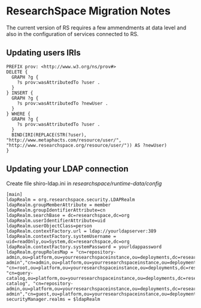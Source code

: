# ResearchSpace Migration Notes

The current version of RS requires a few ammendments at data level and also in the configuration of services connected to RS.

## Updating users IRIs 
```
PREFIX prov: <http://www.w3.org/ns/prov#>
DELETE {
  GRAPH ?g {
    ?s prov:wasAttributedTo ?user .
  }
} INSERT {
  GRAPH ?g {
    ?s prov:wasAttributedTo ?newUser .
  }
} WHERE {
  GRAPH ?g {
    ?s prov:wasAttributedTo ?user .
  }
  BIND(IRI(REPLACE(STR(?user), "http://www.metaphacts.com/resource/user/", "http://www.researchspace.org/resource/user/")) AS ?newUser) 
}
```

## Updating your LDAP connection

Create file shiro-ldap.ini in *researchspace/runtime-data/config*
```
[main]
ldapRealm = org.researchspace.security.LDAPRealm
ldapRealm.groupMemberAttribute = member
ldapRealm.groupIdentifierAttribute=cn
ldapRealm.searchBase = dc=researchspace,dc=org
ldapRealm.userIdentifierAttribute=uid
ldapRealm.userObjectClass=person
ldapRealm.contextFactory.url = ldap://yourldapserver:389
ldapRealm.contextFactory.systemUsername = uid=readOnly,ou=System,dc=researchspace,dc=org
ldapRealm.contextFactory.systemPassword = yourldappassword
ldapRealm.groupRolesMap = "cn=repository-admin,ou=platform,ou=yourresearchspaceinstance,ou=deployments,dc=researchspace,dc=org":"repository-admin","cn=admin,ou=platform,ou=yourresearchspaceinstance,ou=deployments,dc=researchspace,dc=org":"admin", "cn=root,ou=platform,ou=yourresearchspaceinstance,ou=deployments,dc=researchspace,dc=org":"root", "cn=query-catalog,ou=platform,ou=yourresearchspaceinstance,ou=deployments,dc=researchspace,dc=org":"query-catalog", "cn=repository-admin,ou=platform,ou=yourresearchspaceinstance,ou=deployments,dc=researchspace,dc=org":"repository-admin","cn=guest,ou=platform,ou=yourresearchspaceinstance,ou=deployments,dc=researchspace,dc=org":"guest"
securityManager.realms = $ldapRealm
```